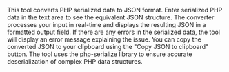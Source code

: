 This tool converts PHP serialized data to JSON format. Enter serialized PHP data in the text area to see the equivalent JSON structure. The converter processes your input in real-time and displays the resulting JSON in a formatted output field. If there are any errors in the serialized data, the tool will display an error message explaining the issue. You can copy the converted JSON to your clipboard using the "Copy JSON to clipboard" button. The tool uses the php-serialize library to ensure accurate deserialization of complex PHP data structures.

<!-- Generated from commit: 4c11c72c3badd4f2754287461b3c3b1a5dfc8d73 -->